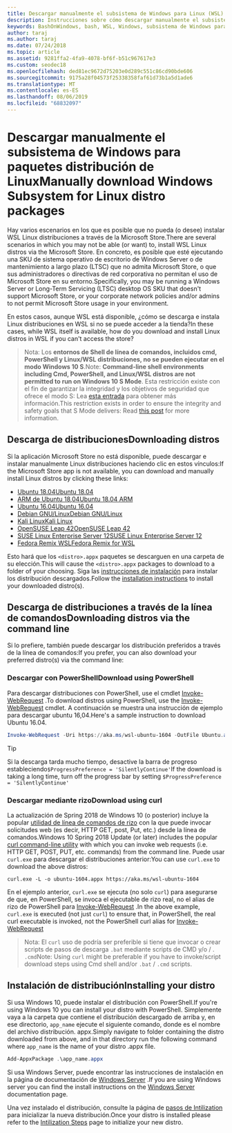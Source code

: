 ```yaml
---
title: Descargar manualmente el subsistema de Windows para Linux (WSL) distribuciones
description: Instrucciones sobre cómo descargar manualmente el subsistema de Windows para distribuciones de Linux.
keywords: BashOnWindows, bash, WSL, Windows, subsistema de Windows para Linux, WSL, subsistema de Windows, distribución, Ubuntu, openSUSE, SLES, Debian, Kali
author: taraj
ms.author: taraj
ms.date: 07/24/2018
ms.topic: article
ms.assetid: 9281ffa2-4fa9-4078-bf6f-b51c967617e3
ms.custom: seodec18
ms.openlocfilehash: ded81ec9672d75203e0d289c551c86cd90bde606
ms.sourcegitcommit: 9175a28f04573f25338358faf61d73b1a5d1ade6
ms.translationtype: MT
ms.contentlocale: es-ES
ms.lasthandoff: 08/06/2019
ms.locfileid: "68832097"
---
```

# <a name="manually-download-windows-subsystem-for-linux-distro-packages"></a><span data-ttu-id="459fe-104">Descargar manualmente el subsistema de Windows para paquetes distribución de Linux</span><span class="sxs-lookup"><span data-stu-id="459fe-104">Manually download Windows Subsystem for Linux distro packages</span></span>

<span data-ttu-id="459fe-105">Hay varios escenarios en los que es posible que no pueda (o desee) instalar WSL Linux distribuciones a través de la Microsoft Store.</span><span class="sxs-lookup"><span data-stu-id="459fe-105">There are several scenarios in which you may not be able (or want) to, install WSL Linux distros via the Microsoft Store.</span></span> <span data-ttu-id="459fe-106">En concreto, es posible que esté ejecutando una SKU de sistema operativo de escritorio de Windows Server o de mantenimiento a largo plazo (LTSC) que no admita Microsoft Store, o que sus administradores o directivas de red corporativa no permitan el uso de Microsoft Store en su entorno.</span><span class="sxs-lookup"><span data-stu-id="459fe-106">Specifically, you may be running a Windows Server or Long-Term Servicing (LTSC) desktop OS SKU that doesn't support Microsoft Store, or your corporate network policies and/or admins to not permit Microsoft Store usage in your environment.</span></span>

<span data-ttu-id="459fe-107">En estos casos, aunque WSL está disponible, ¿cómo se descarga e instala Linux distribuciones en WSL si no se puede acceder a la tienda?</span><span class="sxs-lookup"><span data-stu-id="459fe-107">In these cases, while WSL itself is available, how do you download and install Linux distros in WSL if you can't access the store?</span></span>

> <span data-ttu-id="459fe-108">Nota: Los **entornos de Shell de línea de comandos, incluidos cmd, PowerShell y Linux/WSL distribuciones, no se pueden ejecutar en el modo Windows 10 S**.</span><span class="sxs-lookup"><span data-stu-id="459fe-108">Note: **Command-line shell environments including Cmd, PowerShell, and Linux/WSL distros are not permitted to run on Windows 10 S Mode**.</span></span> <span data-ttu-id="459fe-109">Esta restricción existe con el fin de garantizar la integridad y los objetivos de seguridad que ofrece el modo S: Lea [esta entrada](https://blogs.msdn.microsoft.com/commandline/2017/05/18/will-linux-distros-run-on-windows-10-s/) para obtener más información.</span><span class="sxs-lookup"><span data-stu-id="459fe-109">This restriction exists in order to ensure the integrity and safety goals that S Mode delivers: Read [this post](https://blogs.msdn.microsoft.com/commandline/2017/05/18/will-linux-distros-run-on-windows-10-s/) for more information.</span></span>

## <a name="downloading-distros"></a><span data-ttu-id="459fe-110">Descarga de distribuciones</span><span class="sxs-lookup"><span data-stu-id="459fe-110">Downloading distros</span></span>

<span data-ttu-id="459fe-111">Si la aplicación Microsoft Store no está disponible, puede descargar e instalar manualmente Linux distribuciones haciendo clic en estos vínculos:</span><span class="sxs-lookup"><span data-stu-id="459fe-111">If the Microsoft Store app is not available, you can download and manually install Linux distros by clicking these links:</span></span>
* [<span data-ttu-id="459fe-112">Ubuntu 18.04</span><span class="sxs-lookup"><span data-stu-id="459fe-112">Ubuntu 18.04</span></span>](https://aka.ms/wsl-ubuntu-1804)
* [<span data-ttu-id="459fe-113">ARM de Ubuntu 18,04</span><span class="sxs-lookup"><span data-stu-id="459fe-113">Ubuntu 18.04 ARM</span></span>](https://aka.ms/wsl-ubuntu-1804-arm)
* [<span data-ttu-id="459fe-114">Ubuntu 16.04</span><span class="sxs-lookup"><span data-stu-id="459fe-114">Ubuntu 16.04</span></span>](https://aka.ms/wsl-ubuntu-1604)
* [<span data-ttu-id="459fe-115">Debian GNU/Linux</span><span class="sxs-lookup"><span data-stu-id="459fe-115">Debian GNU/Linux</span></span>](https://aka.ms/wsl-debian-gnulinux)
* [<span data-ttu-id="459fe-116">Kali Linux</span><span class="sxs-lookup"><span data-stu-id="459fe-116">Kali Linux</span></span>](https://aka.ms/wsl-kali-linux-new)
* [<span data-ttu-id="459fe-117">OpenSUSE Leap 42</span><span class="sxs-lookup"><span data-stu-id="459fe-117">OpenSUSE Leap 42</span></span>](https://aka.ms/wsl-opensuse-42)
* [<span data-ttu-id="459fe-118">SUSE Linux Enterprise Server 12</span><span class="sxs-lookup"><span data-stu-id="459fe-118">SUSE Linux Enterprise Server 12</span></span>](https://aka.ms/wsl-sles-12)
* [<span data-ttu-id="459fe-119">Fedora Remix WSL</span><span class="sxs-lookup"><span data-stu-id="459fe-119">Fedora Remix for WSL</span></span>](https://github.com/WhitewaterFoundry/WSLFedoraRemix/releases/)

<span data-ttu-id="459fe-120">Esto hará que los `<distro>.appx` paquetes se descarguen en una carpeta de su elección.</span><span class="sxs-lookup"><span data-stu-id="459fe-120">This will cause the `<distro>.appx` packages to download to a folder of your choosing.</span></span> <span data-ttu-id="459fe-121">Siga las [instrucciones de instalación](#Installing-your-distro) para instalar los distribución descargados.</span><span class="sxs-lookup"><span data-stu-id="459fe-121">Follow the [installation instructions](#Installing-your-distro) to install your downloaded distro(s).</span></span>

## <a name="downloading-distros-via-the-command-line"></a><span data-ttu-id="459fe-122">Descarga de distribuciones a través de la línea de comandos</span><span class="sxs-lookup"><span data-stu-id="459fe-122">Downloading distros via the command line</span></span>
<span data-ttu-id="459fe-123">Si lo prefiere, también puede descargar los distribución preferidos a través de la línea de comandos:</span><span class="sxs-lookup"><span data-stu-id="459fe-123">If you prefer, you can also download your preferred distro(s) via the command line:</span></span>

 ### <a name="download-using-powershell"></a><span data-ttu-id="459fe-124">Descargar con PowerShell</span><span class="sxs-lookup"><span data-stu-id="459fe-124">Download using PowerShell</span></span>
 <span data-ttu-id="459fe-125">Para descargar distribuciones con PowerShell, use el cmdlet [Invoke-WebRequest](https://msdn.microsoft.com/powershell/reference/5.1/microsoft.powershell.utility/invoke-webrequest) .</span><span class="sxs-lookup"><span data-stu-id="459fe-125">To download distros using PowerShell, use the [Invoke-WebRequest](https://msdn.microsoft.com/powershell/reference/5.1/microsoft.powershell.utility/invoke-webrequest) cmdlet.</span></span> <span data-ttu-id="459fe-126">A continuación se muestra una instrucción de ejemplo para descargar ubuntu 16,04.</span><span class="sxs-lookup"><span data-stu-id="459fe-126">Here's a sample instruction to download Ubuntu 16.04.</span></span>

```powershell
Invoke-WebRequest -Uri https://aka.ms/wsl-ubuntu-1604 -OutFile Ubuntu.appx -UseBasicParsing
```

> [!TIP]
> <span data-ttu-id="459fe-127">Si la descarga tarda mucho tiempo, desactive la barra de progreso estableciendo`$ProgressPreference = 'SilentlyContinue'`</span><span class="sxs-lookup"><span data-stu-id="459fe-127">If the download is taking a long time, turn off the progress bar by setting `$ProgressPreference = 'SilentlyContinue'`</span></span>

### <a name="download-using-curl"></a><span data-ttu-id="459fe-128">Descargar mediante rizo</span><span class="sxs-lookup"><span data-stu-id="459fe-128">Download using curl</span></span>
<span data-ttu-id="459fe-129">La actualización de Spring 2018 de Windows 10 (o posterior) incluye la popular [utilidad de línea de comandos de rizo](https://curl.haxx.se/) con la que puede invocar solicitudes web (es decir, HTTP GET, post, Put, etc.) desde la línea de comandos.</span><span class="sxs-lookup"><span data-stu-id="459fe-129">Windows 10 Spring 2018 Update (or later) includes the popular [curl command-line utility](https://curl.haxx.se/) with which you can invoke web requests (i.e. HTTP GET, POST, PUT, etc. commands) from the command line.</span></span> <span data-ttu-id="459fe-130">Puede usar `curl.exe` para descargar el distribuciones anterior:</span><span class="sxs-lookup"><span data-stu-id="459fe-130">You can use `curl.exe` to download the above distros:</span></span>

```console
curl.exe -L -o ubuntu-1604.appx https://aka.ms/wsl-ubuntu-1604
```

<span data-ttu-id="459fe-131">En el ejemplo anterior, `curl.exe` se ejecuta (no solo `curl`) para asegurarse de que, en PowerShell, se invoca el ejecutable de rizo real, no el alias de rizo de PowerShell para [Invoke-WebRequest](https://docs.microsoft.com/en-us/powershell/module/microsoft.powershell.utility/invoke-webrequest?view=powershell-6) .</span><span class="sxs-lookup"><span data-stu-id="459fe-131">In the above example, `curl.exe` is executed (not just `curl`) to ensure that, in PowerShell, the real curl executable is invoked, not the PowerShell curl alias for [Invoke-WebRequest](https://docs.microsoft.com/en-us/powershell/module/microsoft.powershell.utility/invoke-webrequest?view=powershell-6)</span></span>

> <span data-ttu-id="459fe-132">Nota: El `curl` uso de podría ser preferible si tiene que invocar o crear scripts de pasos de descarga `.bat` mediante scripts de CMD y/o  / . `.cmd`</span><span class="sxs-lookup"><span data-stu-id="459fe-132">Note: Using `curl` might be preferable if you have to invoke/script download steps using Cmd shell and/or `.bat` / `.cmd` scripts.</span></span>

## <a name="installing-your-distro"></a><span data-ttu-id="459fe-133">Instalación de distribución</span><span class="sxs-lookup"><span data-stu-id="459fe-133">Installing your distro</span></span>
<span data-ttu-id="459fe-134">Si usa Windows 10, puede instalar el distribución con PowerShell.</span><span class="sxs-lookup"><span data-stu-id="459fe-134">If you're using Windows 10 you can install your distro with PowerShell.</span></span> <span data-ttu-id="459fe-135">Simplemente vaya a la carpeta que contiene el distribución descargado de arriba y, en ese directorio, `app_name` ejecute el siguiente comando, donde es el nombre del archivo distribución. appx.</span><span class="sxs-lookup"><span data-stu-id="459fe-135">Simply navigate to folder containing the distro downloaded from above, and in that directory run the following command where `app_name` is the name of your distro .appx file.</span></span>  
```Powershell
Add-AppxPackage .\app_name.appx
```

<span data-ttu-id="459fe-136">Si usa Windows Server, puede encontrar las instrucciones de instalación en la página de documentación de [Windows Server](install-on-server.md) .</span><span class="sxs-lookup"><span data-stu-id="459fe-136">If you are using Windows server you can find the install instructions on the [Windows Server](install-on-server.md) documentation page.</span></span>

<span data-ttu-id="459fe-137">Una vez instalado el distribución, consulte la página de [pasos de Intilization](initialize-distro.md) para inicializar la nueva distribución.</span><span class="sxs-lookup"><span data-stu-id="459fe-137">Once your distro is installed please refer to the [Intilization Steps](initialize-distro.md) page to initialize your new distro.</span></span>
